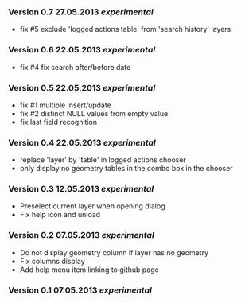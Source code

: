 
### Version 0.7 27.05.2013 _experimental_

* fix #5 exclude 'logged actions table' from 'search history' layers

### Version 0.6 22.05.2013 _experimental_

* fix #4 fix search after/before date

### Version 0.5 22.05.2013 _experimental_

* fix #1 multiple insert/update
* fix #2 distinct NULL values from empty value
* fix last field recognition

### Version 0.4 22.05.2013 _experimental_

* replace 'layer' by 'table' in logged actions chooser
* only display no geometry tables in the combo box in the chooser

### Version 0.3 12.05.2013 _experimental_

* Preselect current layer when opening dialog
* Fix help icon and unload

### Version 0.2 07.05.2013 _experimental_

* Do not display geometry column if layer has no geometry
* Fix columns display
* Add help menu item linking to github page

### Version 0.1 07.05.2013 _experimental_
